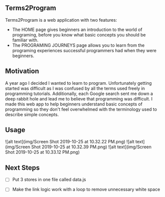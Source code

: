## Terms2Program
Terms2Program is a web application with two features:
- The HOME page gives beginners an introduction to the world of programing,
before you know what basic concepts you should be familiar with. 
- The PROGRAMING JOURNEYS page allows you to learn from the programing experiences successful programmers had when they were beginners. 

## Motivation
A year ago I decided I wanted to learn to program. Unfortunately getting started was difficult as I was confused 
by all the terms used freely in programming tutorials. Additionally, each Google search sent me down a deep 
rabbit hole and lead me to believe that programming was difficult. I made this web app to help beginners 
understand basic concepts of programming so they don't feel overwhelmed with the terminology used to describe 
simple concepts.  

## Usage
![alt text](img/Screen Shot 2019-10-25 at 10.32.22 PM.png)
![alt text](img/Screen Shot 2019-10-25 at 10.32.39 PM.png)
![alt text](img/Screen Shot 2019-10-25 at 10.33.12 PM.png)

## Next Steps

- [ ] Put 3 stores in one file called data.js
- [ ] Make the link logic work with a loop to remove unnecessary white space 

